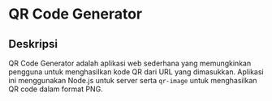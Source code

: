 # QR Code Generator

## Deskripsi
QR Code Generator adalah aplikasi web sederhana yang memungkinkan pengguna untuk menghasilkan kode QR dari URL yang dimasukkan. Aplikasi ini menggunakan Node.js untuk server serta `qr-image` untuk menghasilkan QR code dalam format PNG.
